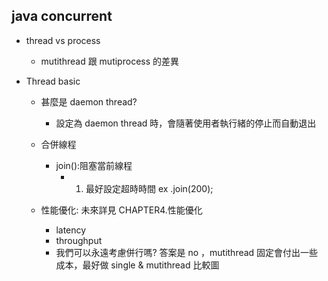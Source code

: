 ## java concurrent

- thread vs process

  - mutithread 跟 mutiprocess 的差異

- Thread basic

  - 甚麼是 daemon thread?
    - 設定為 daemon thread 時，會隨著使用者執行緒的停止而自動退出
  - 合併線程

    - join():阻塞當前線程
      - 1.  最好設定超時時間 ex .join(200);

  - 性能優化: 未來詳見 CHAPTER4.性能優化
    - latency
    - throughput
    - 我們可以永遠考慮併行嗎? 答案是 no ，mutithread 固定會付出一些成本，最好做 single & mutithread 比較圖
